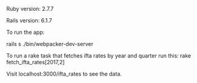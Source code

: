 Ruby version: 2.7.7

Rails version: 6.1.7

To run the app:

rails s
./bin/webpacker-dev-server

To run a rake task that fetches ifta rates by year and quarter run this:
rake fetch_ifta_rates\[2017,2\]

Visit localhost:3000/ifta_rates to see the data.
